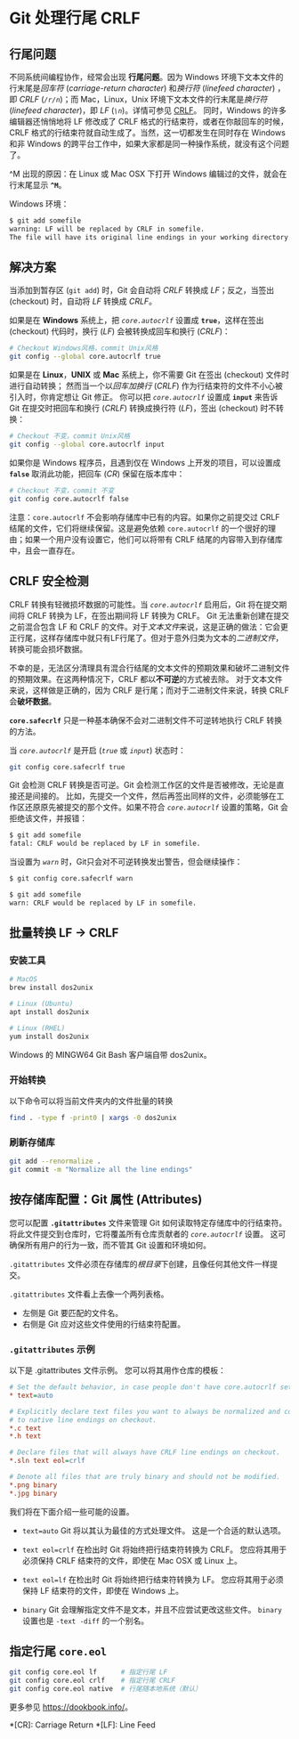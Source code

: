 # Git 处理行尾 CRLF

## 行尾问题

不同系统间编程协作，经常会出现 **行尾问题**。因为 Windows 环境下文本文件的行末尾是*回车符* (*carriage-return character*) 和*换行符* (*linefeed character*) ，即 *CRLF* (*`/r/n`*)；而 Mac，Linux，Unix 环境下文本文件的行末尾是*换行符* (*linefeed character*)，即 *LF* (*`\n`*)。详情可参见 [CRLF](https://dookbook.info/content/6231fc5f4d9f1a1af78d90ff/)。
同时，Windows 的许多编辑器还悄悄地将 LF 修改成了 CRLF 格式的行结束符，或者在你敲回车的时候，CRLF 格式的行结束符就自动生成了。当然，这一切都发生在同时存在 Windows 和非 Windows 的跨平台工作中，如果大家都是同一种操作系统，就没有这个问题了。

^M 出现的原因：在 Linux 或 Mac OSX 下打开 Windows 编辑过的文件，就会在行末尾显示 **`^M`**。

Windows 环境：

```bash
$ git add somefile
warning: LF will be replaced by CRLF in somefile.
The file will have its original line endings in your working directory.
```

## 解决方案

当添加到暂存区 (`git add`) 时，Git 会自动将 *CRLF* 转换成 *LF*；反之，当签出 (checkout) 时，自动将 *LF* 转换成 *CRLF*。

如果是在 **Windows** 系统上，把 *`core.autocrlf`* 设置成 **`true`**，这样在签出 (checkout) 代码时，换行 (*LF*) 会被转换成回车和换行 (*CRLF*)：

```bash
# Checkout Windows风格，commit Unix风格
git config --global core.autocrlf true
```

如果是在 **Linux**，**UNIX** 或 **Mac** 系统上，你不需要 Git 在签出 (checkout) 文件时进行自动转换；
然而当一个以*回车加换行* (*CRLF*) 作为行结束符的文件不小心被引入时，你肯定想让 Git 修正。
你可以把 *`core.autocrlf`* 设置成 **`input`** 来告诉 Git 在提交时把回车和换行 (*CRLF*) 转换成换行符 (*LF*)，签出 (checkout) 时不转换：

```bash
# Checkout 不变，commit Unix风格
git config --global core.autocrlf input
```

如果你是 Windows 程序员，且遇到仅在 Windows 上开发的项目，可以设置成 **`false`** 取消此功能，把回车 (*CR*) 保留在版本库中：

```bash
# Checkout 不变，commit 不变
git config core.autocrlf false
```

注意：`core.autocrlf` 不会影响存储库中已有的内容。如果你之前提交过 CRLF 结尾的文件，它们将继续保留。这是避免依赖 `core.autocrlf` 的一个很好的理由；如果一个用户没有设置它，他们可以将带有 CRLF 结尾的内容带入到存储库中，且会一直存在。

## CRLF 安全检测

CRLF 转换有轻微损坏数据的可能性。当 *`core.autocrlf`* 启用后，Git 将在提交期间将 CRLF 转换为 LF，在签出期间将 LF 转换为 CRLF。
Git 无法重新创建在提交之前混合包含 LF 和 CRLF 的文件。对于*文本文件*来说，这是正确的做法：它会更正行尾，这样存储库中就只有LF行尾了。但对于意外归类为文本的*二进制文件*，转换可能会损坏数据。

不幸的是，无法区分清理具有混合行结尾的文本文件的预期效果和破坏二进制文件的预期效果。在这两种情况下，CRLF 都以**不可逆**的方式被去除。
对于文本文件来说，这样做是正确的，因为 CRLF 是行尾；而对于二进制文件来说，转换 CRLF 会**破坏数据**。

**`core.safecrlf`** 只是一种基本确保不会对二进制文件不可逆转地执行 CRLF 转换的方法。

当 *`core.autocrlf`* 是开启 (*`true`* 或 *`input`*) 状态时：

```bash
git config core.safecrlf true
```

Git 会检测 CRLF 转换是否可逆。Git 会检测工作区的文件是否被修改，无论是直接还是间接的。
比如，先提交一个文件，然后再签出同样的文件，必须能够在工作区还原原先被提交的那个文件。如果不符合 *`core.autocrlf`* 设置的策略，Git 会拒绝该文件，并报错：

```bash
$ git add somefile
fatal: CRLF would be replaced by LF in somefile.
```

当设置为 *`warn`* 时，Git只会对不可逆转换发出警告，但会继续操作：

```bash
$ git config core.safecrlf warn

$ git add somefile
warn: CRLF would be replaced by LF in somefile.
```

## 批量转换 LF -> CRLF

### 安装工具

```bash
# MacOS
brew install dos2unix

# Linux (Ubuntu)
apt install dos2unix

# Linux (RHEL)
yum install dos2unix
```

Windows 的 MINGW64 Git Bash 客户端自带 dos2unix。

### 开始转换

以下命令可以将当前文件夹内的文件批量的转换

```bash
find . -type f -print0 | xargs -0 dos2unix
```

### 刷新存储库

```bash
git add --renormalize .
git commit -m "Normalize all the line endings"
```

## 按存储库配置：Git 属性 (Attributes)

您可以配置 **`.gitattributes`** 文件来管理 Git 如何读取特定存储库中的行结束符。将此文件提交到仓库时，它将覆盖所有仓库贡献者的 *`core.autocrlf`* 设置。
这可确保所有用户的行为一致，而不管其 Git 设置和环境如何。

`.gitattributes` 文件必须在存储库的*根目录*下创建，且像任何其他文件一样提交。

`.gitattributes` 文件看上去像一个两列表格。

- 左侧是 Git 要匹配的文件名。
- 右侧是 Git 应对这些文件使用的行结束符配置。

### `.gitattributes` 示例

以下是 .gitattributes 文件示例。 您可以将其用作仓库的模板：

```ini
# Set the default behavior, in case people don't have core.autocrlf set.
* text=auto

# Explicitly declare text files you want to always be normalized and converted
# to native line endings on checkout.
*.c text
*.h text

# Declare files that will always have CRLF line endings on checkout.
*.sln text eol=crlf

# Denote all files that are truly binary and should not be modified.
*.png binary
*.jpg binary
```

我们将在下面介绍一些可能的设置。

- `text=auto` Git 将以其认为最佳的方式处理文件。 这是一个合适的默认选项。

- `text eol=crlf` 在检出时 Git 将始终把行结束符转换为 CRLF。 您应将其用于必须保持 CRLF 结束符的文件，即使在 Mac OSX 或 Linux 上。

- `text eol=lf` 在检出时 Git 将始终把行结束符转换为 LF。 您应将其用于必须保持 LF 结束符的文件，即使在 Windows 上。

- `binary` Git 会理解指定文件不是文本，并且不应尝试更改这些文件。 `binary` 设置也是 `-text -diff` 的一个别名。

## 指定行尾 `core.eol`

```bash
git config core.eol lf      # 指定行尾 LF
git config core.eol crlf    # 指定行尾 CRLF
git config core.eol native  # 行尾随本地系统（默认）
```

更多参见 <https://dookbook.info/>。

*[CR]: Carriage Return
*[LF]: Line Feed
